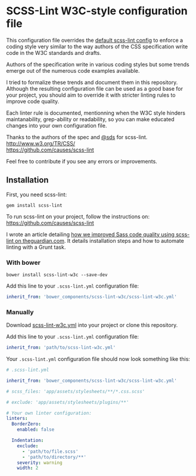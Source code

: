 # SCSS-Lint W3C-style configuration file

This configuration file overrides the [default scss-lint config][defaultconfig]
to enforce a coding style very similar to the way authors of the CSS
specification write code in the W3C standards and drafts.

Authors of the specification write in various coding styles
but some trends emerge out of the numerous code examples available.

I tried to formalize these trends and document them in this repository.
Although the resulting configuration file can be used as a good base for your
project, you should aim to override it with stricter linting rules to improve
code quality.

Each linter rule is documented, mentionning when the W3C style hinders
maintanability, grep-ability or readability, so you can make educated changes
into your own configuration file.

Thanks to the authors of the spec and [@sds](https://github.com/sds) for scss-lint.  
http://www.w3.org/TR/CSS/  
https://github.com/causes/scss-lint

Feel free to contribute if you see any errors or improvements.

## Installation

First, you need scss-lint:

```
gem install scss-lint
```

To run scss-lint on your project, follow the instructions on:
https://github.com/causes/scss-lint

I wrote an article detailing [how we improved Sass code quality using
scss-lint on theguardian.com][guardian-scss-lint]. It details installation steps
and how to automate linting with a Grunt task.

### With bower

```
bower install scss-lint-w3c --save-dev
```

Add this line to your `.scss-lint.yml` configuration file:

```yaml
inherit_from: 'bower_components/scss-lint-w3c/scss-lint-w3c.yml'
```

### Manually

Download [scss-lint-w3c.yml](scss-lint-w3c.yml) into your project or clone this repository.

Add this line to your `.scss-lint.yml` configuration file:

```yaml
inherit_from: 'path/to/scss-lint-w3c.yml'
```

Your `.scss-lint.yml` configuration file should now look something like this:

```yaml
# .scss-lint.yml

inherit_from: 'bower_components/scss-lint-w3c/scss-lint-w3c.yml'

# scss_files: 'app/assets/stylesheets/**/*.css.scss'

# exclude: 'app/assets/stylesheets/plugins/**'

# Your own linter configuration:
linters:
  BorderZero:
    enabled: false

  Indentation:
    exclude:
      - 'path/to/file.scss'
      - 'path/to/directory/**'
    severity: warning
    width: 2
```

[defaultconfig]: https://github.com/causes/scss-lint/blob/master/config/default.yml]
[guardian-scss-lint]: http://www.theguardian.com/info/developer-blog/2014/may/13/improving-sass-code-quality-on-theguardiancom
